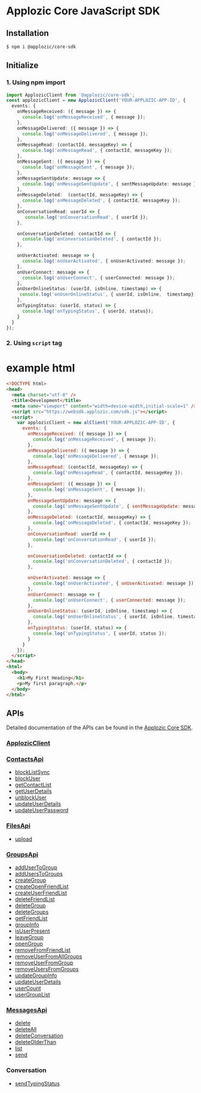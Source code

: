 # Applozic Core JavaScript SDK

## Installation

```bash
$ npm i @applozic/core-sdk
```

## Initialize

### 1. Using npm import

```TypeScript
import ApplozicClient from '@applozic/core-sdk';
const applozicClient = new ApplozicClient('YOUR-APPLOZIC-APP-ID', {
  events: {
    onMessageReceived: ({ message }) => {
      console.log('onMessageReceived', { message });
    },
    onMessageDelivered: ({ message }) => {
      console.log('onMessageDelivered', { message });
    },
    onMessageRead: (contactId, messageKey) => {
      console.log('onMessageRead', { contactId, messageKey });
    },
    onMessageSent: ({ message }) => {
      console.log('onMessageSent', { message });
    },
    onMessageSentUpdate: message => {
      console.log('onMessageSentUpdate', { sentMessageUpdate: message });
    },
    onMessageDeleted:  (contactId, messageKey) => {
      console.log('onMessageDeleted', { contactId, messageKey });
    },
    onConversationRead: userId => {
       console.log('onConversationRead', { userId });
    },

    onConversationDeleted: contactId => {
      console.log('onConversationDeleted', { contactId });
    },

    onUserActivated: message => {
      console.log('onUserActivated', { onUserActivated: message });
    },
    onUserConnect: message => {
      console.log('onUserConnect', { userConnected: message });
    },
    onUserOnlineStatus: (userId, isOnline, timestamp) => {
     console.log('onUserOnlineStatus', { userId, isOnline,  timestamp});
    },
    onTypingStatus: (userId, status) => {
      console.log('onTypingStatus', { userId, status});
    }
  }
});
```

### 2. Using `script` tag

# example html

```html
<!DOCTYPE html>
<head>
  <meta charset="utf-8" />
  <title>Development</title>
  <meta name="viewport" content="width=device-width,initial-scale=1" />
  <script src="https://websdk.applozic.com/sdk.js"></script>
  <script>
    var applozicClient = new alClient('YOUR-APPLOZIC-APP-ID', {
      events: {
        onMessageReceived: ({ message }) => {
          console.log('onMessageReceived', { message });
        },
        onMessageDelivered: ({ message }) => {
          console.log('onMessageDelivered', { message });
        },
        onMessageRead: (contactId, messageKey) => {
          console.log('onMessageRead', { contactId, messageKey });
        },
        onMessageSent: ({ message }) => {
          console.log('onMessageSent', { message });
        },
        onMessageSentUpdate: message => {
          console.log('onMessageSentUpdate', { sentMessageUpdate: message });
        },
        onMessageDeleted: (contactId, messageKey) => {
          console.log('onMessageDeleted', { contactId, messageKey });
        },
        onConversationRead: userId => {
          console.log('onConversationRead', { userId });
        },

        onConversationDeleted: contactId => {
          console.log('onConversationDeleted', { contactId });
        },

        onUserActivated: message => {
          console.log('onUserActivated', { onUserActivated: message });
        },
        onUserConnect: message => {
          console.log('onUserConnect', { userConnected: message });
        },
        onUserOnlineStatus: (userId, isOnline, timestamp) => {
          console.log('onUserOnlineStatus', { userId, isOnline, timestamp });
        },
        onTypingStatus: (userId, status) => {
          console.log('onTypingStatus', { userId, status });
        }
      }
    });
  </script>
</head>
<html>
  <body>
    <h1>My First Heading</h1>
    <p>My first paragraph.</p>
  </body>
</html>
```

## APIs

Detailed documentation of the APIs can be found in the [Applozic Core SDK](https://websdk.applozic.com/docs/latest).

### [ApplozicClient](https://websdk.applozic.com/docs/latest/classes/ApplozicClient.html)

### [ContactsApi](https://websdk.applozic.com/docs/latest/interfaces/ContactsApi.html)

- [blockListSync](https://websdk.applozic.com/docs/latest/interfaces/ContactsApi.html#blockListSync)
- [blockUser](https://websdk.applozic.com/docs/latest/interfaces/ContactsApi.html#blockUser)
- [getContactList](https://websdk.applozic.com/docs/latest/interfaces/ContactsApi.html#getContactList)
- [getUserDetails](https://websdk.applozic.com/docs/latest/interfaces/ContactsApi.html#getUserDetails)
- [unblockUser](https://websdk.applozic.com/docs/latest/interfaces/ContactsApi.html#unblockUser)
- [updateUserDetails](https://websdk.applozic.com/docs/latest/interfaces/ContactsApi.html#updateUserDetails)
- [updateUserPassword](https://websdk.applozic.com/docs/latest/interfaces/ContactsApi.html#updateUserPassword)

### [FilesApi](https://websdk.applozic.com/docs/latest/interfaces/FilesApi.html)

- [upload](https://websdk.applozic.com/docs/latest/interfaces/FilesApi.html#upload)

### [GroupsApi](https://websdk.applozic.com/docs/latest/interfaces/GroupsApi.html)

- [addUserToGroup](https://websdk.applozic.com/docs/latest/interfaces/GroupsApi.html#addUserToGroup)
- [addUsersToGroups](https://websdk.applozic.com/docs/latest/interfaces/GroupsApi.html#addUsersToGroups)
- [createGroup](https://websdk.applozic.com/docs/latest/interfaces/GroupsApi.html#createGroup)
- [createOpenFriendList](https://websdk.applozic.com/docs/latest/interfaces/GroupsApi.html#createOpenFriendList)
- [createUserFriendList](https://websdk.applozic.com/docs/latest/interfaces/GroupsApi.html#createUserFriendList)
- [deleteFriendList](https://websdk.applozic.com/docs/latest/interfaces/GroupsApi.html#deleteFriendList)
- [deleteGroup](https://websdk.applozic.com/docs/latest/interfaces/GroupsApi.html#deleteGroup)
- [deleteGroups](https://websdk.applozic.com/docs/latest/interfaces/GroupsApi.html#deleteGroups)
- [getFriendList](https://websdk.applozic.com/docs/latest/interfaces/GroupsApi.html#getFriendList)
- [groupInfo](https://websdk.applozic.com/docs/latest/interfaces/GroupsApi.html#groupInfo)
- [isUserPresent](https://websdk.applozic.com/docs/latest/interfaces/GroupsApi.html#isUserPresent)
- [leaveGroup](https://websdk.applozic.com/docs/latest/interfaces/GroupsApi.html#leaveGroup)
- [openGroup](https://websdk.applozic.com/docs/latest/interfaces/GroupsApi.html#openGroup)
- [removeFromFriendList](https://websdk.applozic.com/docs/latest/interfaces/GroupsApi.html#removeFromFriendList)
- [removeUserFromAllGroups](https://websdk.applozic.com/docs/latest/interfaces/GroupsApi.html#removeUserFromAllGroups)
- [removeUserFromGroup](https://websdk.applozic.com/docs/latest/interfaces/GroupsApi.html#removeUserFromGroup)
- [removeUsersFromGroups](https://websdk.applozic.com/docs/latest/interfaces/GroupsApi.html#removeUsersFromGroups)
- [updateGroupInfo](https://websdk.applozic.com/docs/latest/interfaces/GroupsApi.html#updateGroupInfo)
- [updateUserDetails](https://websdk.applozic.com/docs/latest/interfaces/GroupsApi.html#updateUserDetails)
- [userCount](https://websdk.applozic.com/docs/latest/interfaces/GroupsApi.html#userCount)
- [userGroupList](https://websdk.applozic.com/docs/latest/interfaces/GroupsApi.html#userGroupList)

### [MessagesApi](https://websdk.applozic.com/docs/latest/interfaces/MessagesApi.html)

- [delete](https://websdk.applozic.com/docs/latest/interfaces/MessagesApi.html#delete)
- [deleteAll](https://websdk.applozic.com/docs/latest/interfaces/MessagesApi.html#deleteAll)
- [deleteConversation](https://websdk.applozic.com/docs/latest/interfaces/MessagesApi.html#deleteConversation)
- [deleteOlderThan](https://websdk.applozic.com/docs/latest/interfaces/MessagesApi.html#deleteOlderThan)
- [list](https://websdk.applozic.com/docs/latest/interfaces/MessagesApi.html#list)
- [send](https://websdk.applozic.com/docs/latest/interfaces/MessagesApi.html#send)

### Conversation

- [sendTypingStatus](https://websdk.applozic.com/docs/latest/classes/ApplozicClient.html#sendTypingStatus)
